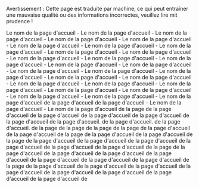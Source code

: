Avertissement : Cette page est traduite par machine, ce qui peut entraîner une mauvaise qualité ou des informations incorrectes, veuillez lire mit prudence !

Le nom de la page d'accueil - Le nom de la page d'accueil - Le nom de la page d'accueil - Le nom de la page d'accueil - Le nom de la page d'accueil - Le nom de la page d'accueil - Le nom de la page d'accueil - Le nom de la page d'accueil - Le nom de la page d'accueil - Le nom de la page d'accueil - Le nom de la page d'accueil - Le nom de la page d'accueil - Le nom de la page d'accueil - Le nom de la page d'accueil - Le nom de la page d'accueil - Le nom de la page d'accueil - Le nom de la page d'accueil - Le nom de la page d'accueil - Le nom de la page d'accueil - Le nom de la page d'accueil - Le nom de la page d'accueil - Le nom de la page d'accueil - Le nom de la page d'accueil - Le nom de la page d'accueil - Le nom de la page d'accueil - Le nom de la page d'accueil - Le nom de la page d'accueil - Le nom de la page d'accueil de la page d'accueil de la page d'accueil - Le nom de la page d'accueil - Le nom de la page d'accueil de la page de la page d'accueil de la page d'accueil de la page d'accueil de la page d'accueil de la page d'accueil de la page d'accueil. de la page d'accueil. de la page d'accueil. de la page de la page de la page de la page de la page d'accueil de la page d'accueil de la page de la page d'accueil de la page d'accueil de la page de la page d'accueil de la page d'accueil de la page d'accueil de la page d'accueil de la page d'accueil de la page d'accueil de la page de la page d'accueil de la page d'accueil de la page d'accueil de la page d'accueil de la page d'accueil de la page d'accueil de la page d'accueil de la page de la page d'accueil de la page d'accueil de la page d'accueil de la page d'accueil de la page d'accueil de la page d'accueil de la page d'accueil de la page d'accueil de